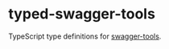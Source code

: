 # typed-swagger-tools

TypeScript type definitions for [swagger-tools](https://github.com/apigee-127/swagger-tools).
